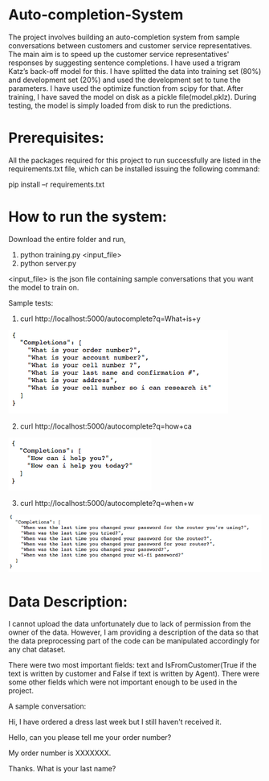 # Auto-completion-System

The project involves building an auto-completion system from sample conversations between customers and customer service representatives. The main aim is to speed up the customer service
representatives' responses by suggesting sentence completions. I have used a trigram Katz’s back-off model for this. I have splitted the data into training set (80%) and development set (20%) and used the
development set to tune the parameters. I have used the optimize function from scipy for that. After training, I have saved the model on disk as a pickle file(model.pklz). During testing, the model is simply
loaded from disk to run the predictions.

# Prerequisites:

All the packages required for this project to run successfully are listed in the requirements.txt file, which can be installed issuing the following command:

pip install –r requirements.txt

# How to run the system:

Download the entire folder and run,
1. python training.py <input_file>
2. python server.py

<input_file> is the json file containing sample conversations that you want the model to train on.

Sample tests:
1. curl http://localhost:5000/autocomplete?q=What+is+y

![Image of sample test 1](https://github.com/RakaDalal/Auto-completion-System/blob/master/test1.png)

2. curl http://localhost:5000/autocomplete?q=how+ca

![Image of sample test 2](https://github.com/RakaDalal/Auto-completion-System/blob/master/test2.png)

3. curl http://localhost:5000/autocomplete?q=when+w

![Image of sample test 3](https://github.com/RakaDalal/Auto-completion-System/blob/master/test3.png)

# Data Description:
I cannot upload the data unfortunately due to lack of permission from the owner of the data. However, I am providing a description of the data so that the data preprocessing part of the code can be manipulated accordingly for any chat dataset. 

There were two most important fields: text and IsFromCustomer(True if the text is written by customer and False if text is written by Agent). There were some other fields which were not important enough to be used in the project.

A sample conversation:

Hi, I have ordered a dress last week but I still haven't received it.

Hello, can you please tell me your order number?

My order number is XXXXXXX.

Thanks. What is your last name?
